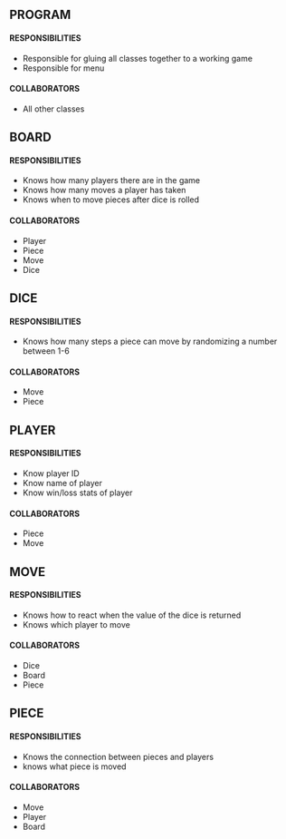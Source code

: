 ## PROGRAM
#### RESPONSIBILITIES
* Responsible for gluing all classes together to a working game
* Responsible for menu
#### COLLABORATORS
* All other classes

## BOARD
#### RESPONSIBILITIES
* Knows how many players there are in the game
* Knows how many moves a player has taken
* Knows when to move pieces after dice is rolled
#### COLLABORATORS
* Player
* Piece
* Move
* Dice

## DICE
#### RESPONSIBILITIES
* Knows how many steps a piece can move by randomizing a number between 1-6
#### COLLABORATORS
* Move
* Piece

## PLAYER
#### RESPONSIBILITIES
* Know player ID
* Know name of player
* Know win/loss stats of player
#### COLLABORATORS
* Piece
* Move

## MOVE
#### RESPONSIBILITIES
* Knows how to react when the value of the dice is returned
* Knows which player to move
#### COLLABORATORS
* Dice
* Board
* Piece


## PIECE
#### RESPONSIBILITIES
* Knows the connection between pieces and players
* knows what piece is moved
#### COLLABORATORS
* Move
* Player
* Board
